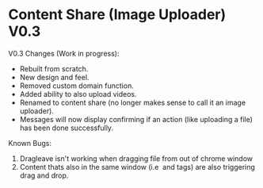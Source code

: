 # Content Share (Image Uploader) V0.3

V0.3 Changes (Work in progress):
- Rebuilt from scratch.
- New design and feel.
- Removed custom domain function.
- Added ability to also upload videos.
- Renamed to content share (no longer makes sense to call it an image uploader).
- Messages will now display confirming if an action (like uploading a file) has been done successfully.

Known Bugs:
1. Dragleave isn't working when dragging file from out of chrome window
2. Content thats also in the same window (i.e <img> and <a> tags) are also triggering drag and drop.
